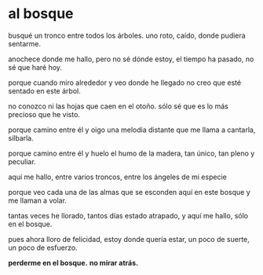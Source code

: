 # al bosque

busqué un tronco
entre todos los árboles.
uno roto, caído,
donde pudiera sentarme.

anochece donde me hallo,
pero no sé dónde estoy,
el tiempo ha pasado,
no sé que haré hoy.

porque cuando miro alrededor
y veo donde he llegado
no creo que esté
sentado en este árbol.

no conozco ni las hojas
que caen en el otoño.
sólo sé que es lo más
precioso que he visto.

porque camino entre él
y oigo una melodia distante
que me llama a
cantarla, silbarla.

porque camino entre él
y huelo el humo de la
madera, tan único,
tan pleno y peculiar.

aquí me hallo,
entre varios troncos,
entre los ángeles
de mi especie

porque veo cada una de
las almas que se esconden
aquí en este bosque
y me llaman a volar.

tantas veces he llorado,
tantos días estado atrapado,
y aquí me hallo,
sólo en el bosque.

pues ahora lloro de felicidad,
estoy donde quería estar,
un poco de suerte,
un poco de esfuerzo.

**perderme en el bosque.**
**no mirar atrás.**